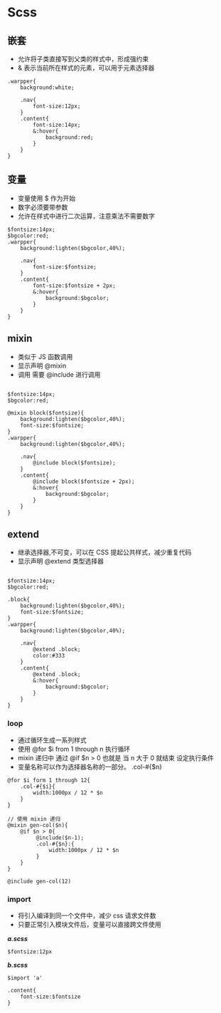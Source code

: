 # Scss

## 嵌套

- 允许将子类直接写到父类的样式中，形成强约束
- & 表示当前所在样式的元素，可以用于元素选择器

```language=scss
.warpper{
    background:white;

    .nav{
        font-size:12px;
    }
    .content{
        font-size:14px;
        &:hover{
            background:red;
        }
    }
}

```

## 变量

- 变量使用 $ 作为开始
- 数字必须要带参数
- 允许在样式中进行二次运算，注意乘法不需要数字

```language=scss
$fontsize:14px;
$bgcolor:red;
.warpper{
    background:lighten($bgcolor,40%);

    .nav{
        font-size:$fontsize;
    }
    .content{
        font-size:$fontsize + 2px;
        &:hover{
            background:$bgcolor;
        }
    }
}

```

## mixin

- 类似于 JS 函数调用
- 显示声明 @mixin
- 调用 需要 @include 进行调用

```language=scss

$fontsize:14px;
$bgcolor:red;

@mixin block($fontsize){
    background:lighten($bgcolor,40%);
    font-size:$fontsize;
}
.warpper{
    background:lighten($bgcolor,40%);

    .nav{
        @include block($fontsize);
    }
    .content{
        @include block($fontsize + 2px);
        &:hover{
            background:$bgcolor;
        }
    }
}

```

## extend

- 继承选择器,不可变，可以在 CSS 提起公共样式，减少重复代码
- 显示声明 @extend 类型选择器

```language=scss

$fontsize:14px;
$bgcolor:red;

.block{
    background:lighten($bgcolor,40%);
    font-size:$fontsize;
}
.warpper{
    background:lighten($bgcolor,40%);

    .nav{
        @extend .block;
        color:#333
    }
    .content{
        @extend .block;
        &:hover{
            background:$bgcolor;
        }
    }
}

```

### loop

- 通过循环生成一系列样式
- 使用 @for $i from 1 through n 执行循环
- mixin 递归中 通过 @if $n > 0 也就是 当 n 大于 0 就结束 设定执行条件
- 变量名称可以作为选择器名称的一部分。 .col-#{$n}

```language=scss
@for $i form 1 through 12{
    .col-#{$i}{
        width:1000px / 12 * $n
    }
}

// 使用 mixin 递归
@mixin gen-col($n){
    @if $n > 0{
         @include($n-1);
         .col-#{$n}:{
             width:1000px / 12 * $n
         }
    }
}

@include gen-col(12)

```

### import

- 将引入编译到同一个文件中，减少 css 请求文件数
- 只要正常引入模块文件后，变量可以直接跨文件使用

**_a.scss_**

```language=scss
$fontsize:12px
```

**_b.scss_**

```language=scss
$import 'a'

.content{
    font-size:$fontsize
}

```

